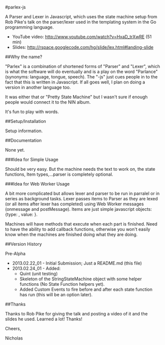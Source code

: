 #parlex-js

A Parser and Lexer in Javascript, which uses the state machine setup from Rob Pike's talk on the parser/lexer used in the templating system in the Go programming language.

 * YouTube video: http://www.youtube.com/watch?v=HxaD_trXwRE (51 min)
 * Slides: http://rspace.googlecode.com/hg/slide/lex.html#landing-slide

##Why the name?

"Parlex" is a combination of shortened forms of "Parser" and "Lexer", which is what the software will do eventually and is a play on the word "Parlance" (synonyms: language, tongue, speech). The "-js" just cues people in to the fact that this is written in Javascript. If all goes well, I plan on doing a version in another language too.

It was either that or "Pretty State Machine" but I wasn't sure if enough people would connect it to the NIN album.

It's fun to play with words.

##Setup/Installation

Setup information.

##Documentation

None yet.

###Idea for Simple Usage

Should be very easy. But the machine needs the text to work on, the state functions, Item types,...parser is completely optional.

###Idea for Web Worker Usage

A bit more complicated but allows lexer and parser to be run in parralel or in series as background tasks.
Lexer passes items to Parser as they are lexed (or all items after lexer has completed) using Web Worker messages (onmessage and postMessage). Items are just simple javascript objects: {type: <number>, value: <string>}.

Machines will have methods that execute when each part is finished. Need to have the ability to add callback functions, otherwise you won't easily know when the machines are finished doing what they are doing.

##Version History

Pre-Alpha
 * 2013.02.22_01 - Initial Submission; Just a README.md (this file)
 * 2013.02.24_01 - Added:
    - Quint (unit testing)
    - Skeleton of the StringStateMachine object with some helper functions (No State Function helpers yet).
	- Added Custom Events to fire before and after each state function has run (this will be an option later).



##Thanks

Thanks to Rob Pike for giving the talk and posting a video of it and the slides he used. Learned a lot! Thanks!


Cheers,

Nicholas

